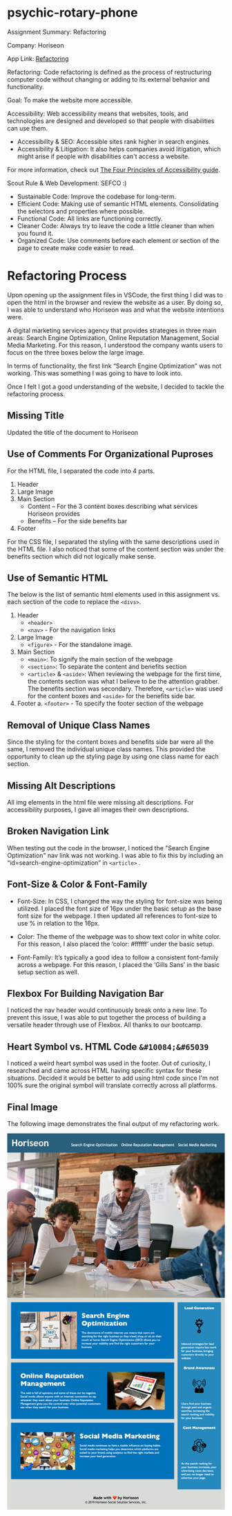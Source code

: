 # psychic-rotary-phone

Assignment Summary: Refactoring

Company: Horiseon

App Link: [Refactoring](https://mmehr1988.github.io/psychic-rotary-phone/)

Refactoring: Code refactoring is defined as the process of restructuring computer code without changing or adding to its external behavior and functionality.

Goal: To make the website more accessible.

Accessibility: Web accessibility means that websites, tools, and technologies are designed and developed so that people with disabilities can use them.

- Accessibility & SEO: Accessible sites rank higher in search engines.
- Accessibility & Litigation: It also helps companies avoid litigation, which might arise if people with disabilities can't access a website.

For more information, check out [The Four Principles of Accessibility guide](https://willowtreeapps.com/ideas/the-four-principles-of-accessibility).

Scout Rule & Web Development: SEFCO :)

- Sustainable Code: Improve the codebase for long-term.
- Efficient Code: Making use of semantic HTML elements. Consolidating the selectors and properties where possible.
- Functional Code: All links are functioning correctly.
- Cleaner Code: Always try to leave the code a little cleaner than when you found it.
- Organized Code: Use comments before each element or section of the page to create make code easier to read.

# Refactoring Process

Upon opening up the assignment files in VSCode, the first thing I did was to open the html in the browser and review the website as a user. By doing so, I was able to understand who Horiseon was and what the website intentions were.

A digital marketing services agency that provides strategies in three main areas: Search Engine Optimization, Online Reputation Management, Social Media Marketing. For this reason, I understood the company wants users to focus on the three boxes below the large image.

In terms of functionality, the first link “Search Engine Optimization” was not working. This was something I was going to have to look into.

Once I felt I got a good understanding of the website, I decided to tackle the refactoring process.

## Missing Title

Updated the title of the document to Horiseon

## Use of Comments For Organizational Puproses

For the HTML file, I separated the code into 4 parts.

1. Header
2. Large Image
3. Main Section
   - Content – For the 3 content boxes describing what services Horiseon provides
   - Benefits – For the side benefits bar
4. Footer

For the CSS file, I separated the styling with the same descriptions used in the HTML file. I also noticed that some of the content section was under the benefits section which did not logically make sense.

## Use of Semantic HTML

The below is the list of semantic html elements used in this assignment vs. each section of the code to replace the `<divs>`.

1. Header
   - `<header>`
   - `<nav>` - For the navigation links
2. Large Image
   - `<figure>` - For the standalone image.
3. Main Section
   - `<main>`: To signify the main section of the webpage
   - `<section>`: To separate the content and benefits section
   - `<article>` & `<aside>`: When reviewing the webpage for the first time, the contents section was what I believe to be the attention grabber. The benefits section was secondary. Therefore, `<article>` was used for the content boxes and `<aside>` for the benefits side bar.
4. Footer
   a. `<footer>` - To specify the footer section of the webpage

## Removal of Unique Class Names

Since the styling for the content boxes and benefits side bar were all the same, I removed the individual unique class names. This provided the opportunity to clean up the styling page by using one class name for each section.

## Missing Alt Descriptions

All img elements in the html file were missing alt descriptions. For accessibility purposes, I gave all images their own descriptions.

## Broken Navigation Link

When testing out the code in the browser, I noticed the "Search Engine Optimization" nav link was not working. I was able to fix this by including an “id=search-engine-optimization” in `<article>` .

## Font-Size & Color & Font-Family

- Font-Size: In CSS, I changed the way the styling for font-size was being utilized. I placed the font size of 16px under the basic setup as the base font size for the webpage. I then updated all references to font-size to use % in relation to the 16px.

- Color: The theme of the webpage was to show text color in white color. For this reason, I also placed the ‘color: #ffffff’ under the basic setup.

- Font-Family: It’s typically a good idea to follow a consistent font-family across a webpage. For this reason, I placed the ‘Gills Sans’ in the basic setup section as well.

## Flexbox For Building Navigation Bar

I noticed the nav header would continuously break onto a new line. To prevent this issue, I was able to put together the process of building a versatile header through use of Flexbox. All thanks to our bootcamp.

## Heart Symbol vs. HTML Code `&#10084;&#65039`

I noticed a weird heart symbol was used in the footer. Out of curiosity, I researched and came across HTML having specific syntax for these situations. Decided it would be better to add using html code since I'm not 100% sure the original symbol will translate correctly across all platforms.

## Final Image

The following image demonstrates the final output of my refactoring work.

![alt text](./assets/images/psychic-rotary-phone.png)
